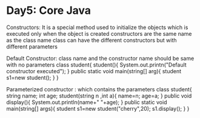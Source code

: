 Day5: Core Java
===============
Constructors:
It is a special method used to initialize the objects which is executed only when the object is created 
constructors are the same name as the class name
class can have the different constructors but with different parameters

Default Constructor:  class name and the constructor name should be same with no parameters
class student{
student(){
System.out.printn("Default constructor executed");
}
public static void main(string[] arg){
student s1=new student();
}
}

Parameterized constructor : which contains the parameters
class student{
string name;
int age;
student(string n ,int a){
 name=n;
age=a;
}
public void display(){
System.out.println(name+"  "+age);
}
public static void main(string[] args){
student s1=new student("cherry",20);
s1.display();
}
}

